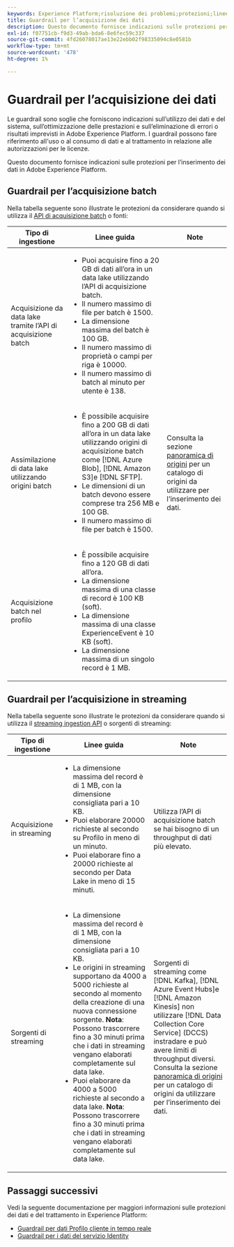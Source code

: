 ```yaml
---
keywords: Experience Platform;risoluzione dei problemi;protezioni;linee guida;
title: Guardrail per l’acquisizione dei dati
description: Questo documento fornisce indicazioni sulle protezioni per l’inserimento dei dati in Adobe Experience Platform
exl-id: f07751cb-f9d3-49ab-bda6-8e6fec59c337
source-git-commit: 4fd26078017ae13e22ebb02f98335094c8e0581b
workflow-type: tm+mt
source-wordcount: '478'
ht-degree: 1%

---
```


# Guardrail per l’acquisizione dei dati

Le guardrail sono soglie che forniscono indicazioni sull’utilizzo dei dati e del sistema, sull’ottimizzazione delle prestazioni e sull’eliminazione di errori o risultati imprevisti in Adobe Experience Platform. I guardrail possono fare riferimento all&#39;uso o al consumo di dati e al trattamento in relazione alle autorizzazioni per le licenze.

Questo documento fornisce indicazioni sulle protezioni per l’inserimento dei dati in Adobe Experience Platform.

## Guardrail per l’acquisizione batch

Nella tabella seguente sono illustrate le protezioni da considerare quando si utilizza il [API di acquisizione batch](./batch-ingestion/overview.md) o fonti:

| Tipo di ingestione | Linee guida | Note |
| --- | --- | --- |
| Acquisizione da data lake tramite l’API di acquisizione batch | <ul><li>Puoi acquisire fino a 20 GB di dati all’ora in un data lake utilizzando l’API di acquisizione batch.</li><li>Il numero massimo di file per batch è 1500.</li><li>La dimensione massima del batch è 100 GB.</li><li>Il numero massimo di proprietà o campi per riga è 10000.</li><li>Il numero massimo di batch al minuto per utente è 138.</li></ul> |
| Assimilazione di data lake utilizzando origini batch | <ul><li>È possibile acquisire fino a 200 GB di dati all’ora in un data lake utilizzando origini di acquisizione batch come [!DNL Azure Blob], [!DNL Amazon S3]e [!DNL SFTP].</li><li>Le dimensioni di un batch devono essere comprese tra 256 MB e 100 GB.</li><li>Il numero massimo di file per batch è 1500.</li></ul> | Consulta la sezione [panoramica di origini](../sources/home.md) per un catalogo di origini da utilizzare per l’inserimento dei dati. |
| Acquisizione batch nel profilo | <ul><li>È possibile acquisire fino a 120 GB di dati all’ora.</li><li>La dimensione massima di una classe di record è 100 KB (soft).</li><li>La dimensione massima di una classe ExperienceEvent è 10 KB (soft).</li><li>La dimensione massima di un singolo record è 1 MB.</li></ul> |

## Guardrail per l’acquisizione in streaming

Nella tabella seguente sono illustrate le protezioni da considerare quando si utilizza il [streaming ingestion API](./streaming-ingestion/overview.md) o sorgenti di streaming:

| Tipo di ingestione | Linee guida | Note |
| --- | --- | --- |
| Acquisizione in streaming | <ul><li>La dimensione massima del record è di 1 MB, con la dimensione consigliata pari a 10 KB.</li><li>Puoi elaborare 20000 richieste al secondo su Profilo in meno di un minuto.</li><li>Puoi elaborare fino a 20000 richieste al secondo per Data Lake in meno di 15 minuti.</li></ul> | Utilizza l’API di acquisizione batch se hai bisogno di un throughput di dati più elevato. |
| Sorgenti di streaming | <ul><li>La dimensione massima del record è di 1 MB, con la dimensione consigliata pari a 10 KB.</li><li>Le origini in streaming supportano da 4000 a 5000 richieste al secondo al momento della creazione di una nuova connessione sorgente. **Nota**: Possono trascorrere fino a 30 minuti prima che i dati in streaming vengano elaborati completamente sul data lake.</li><li>Puoi elaborare da 4000 a 5000 richieste al secondo a data lake. **Nota**: Possono trascorrere fino a 30 minuti prima che i dati in streaming vengano elaborati completamente sul data lake.</li></ul> | Sorgenti di streaming come [!DNL Kafka], [!DNL Azure Event Hubs]e [!DNL Amazon Kinesis] non utilizzare [!DNL Data Collection Core Service] (DCCS) instradare e può avere limiti di throughput diversi. Consulta la sezione [panoramica di origini](../sources/home.md) per un catalogo di origini da utilizzare per l’inserimento dei dati. |

## Passaggi successivi

Vedi la seguente documentazione per maggiori informazioni sulle protezioni dei dati e del trattamento in Experience Platform:

* [Guardrail per dati Profilo cliente in tempo reale](../profile/guardrails.md)
* [Guardrail per i dati del servizio Identity](../identity-service/guardrails.md)

